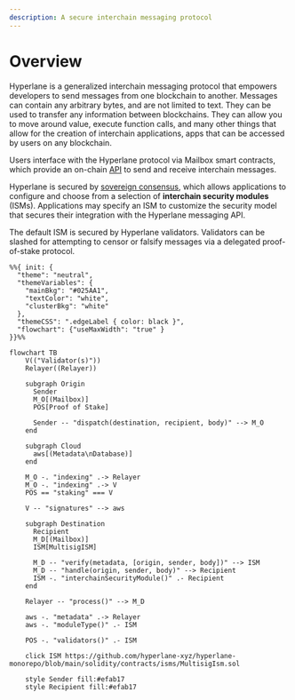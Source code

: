 ```yaml
---
description: A secure interchain messaging protocol
---
```


# Overview

Hyperlane is a generalized interchain messaging protocol that empowers developers to send messages from one blockchain to another. Messages can contain any arbitrary bytes, and are not limited to text. They can be used to transfer any information between blockchains. They can allow you to move around value, execute function calls, and many other things that allow for the creation of interchain applications, apps that can be accessed by users on any blockchain.

Users interface with the Hyperlane protocol via Mailbox smart contracts, which provide an on-chain [API](messaging.md) to send and receive interchain messages.

Hyperlane is secured by [sovereign consensus](sovereign-consensus.md), which allows applications to configure and choose from a selection of **interchain security modules** (ISMs). Applications may specify an ISM to customize the security model that secures their integration with the Hyperlane messaging API.

The default ISM is secured by Hyperlane validators. Validators can be slashed for attempting to censor or falsify messages via a delegated proof-of-stake protocol.&#x20;

<!-- INCLUDE diagrams/multisig-pos-ism.md -->
<!-- WARNING: copied from the included file path. Do not edit directly. -->
```mermaid
%%{ init: {
  "theme": "neutral",
  "themeVariables": {
    "mainBkg": "#025AA1",
    "textColor": "white",
    "clusterBkg": "white"
  },
  "themeCSS": ".edgeLabel { color: black }",
  "flowchart": {"useMaxWidth": "true" }
}}%%

flowchart TB
    V(("Validator(s)"))
    Relayer((Relayer))

    subgraph Origin
      Sender
      M_O[(Mailbox)]
      POS[Proof of Stake]

      Sender -- "dispatch(destination, recipient, body)" --> M_O
    end

    subgraph Cloud
      aws[(Metadata\nDatabase)]
    end

    M_O -. "indexing" .-> Relayer
    M_O -. "indexing" .-> V
    POS == "staking" === V

    V -- "signatures" --> aws

    subgraph Destination
      Recipient
      M_D[(Mailbox)]
      ISM[MultisigISM]

      M_D -- "verify(metadata, [origin, sender, body])" --> ISM
      M_D -- "handle(origin, sender, body)" --> Recipient
      ISM -. "interchainSecurityModule()" .- Recipient
    end

    Relayer -- "process()" --> M_D

    aws -. "metadata" .-> Relayer
    aws -. "moduleType()" .- ISM

    POS -. "validators()" .- ISM

    click ISM https://github.com/hyperlane-xyz/hyperlane-monorepo/blob/main/solidity/contracts/isms/MultisigIsm.sol

    style Sender fill:#efab17
    style Recipient fill:#efab17
```
<!-- WARNING: copied from the included file path. Do not edit directly. -->
<!-- END -->
